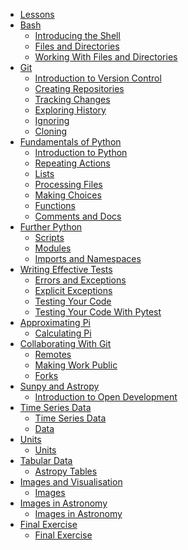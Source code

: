 * [Lessons](notebooks/00-lessons_instructor.ipynb)
* [Bash]()
  * [Introducing the Shell](notebooks/01-bash/01-introducing-the-shell_instructor.ipynb)
  * [Files and Directories](notebooks/01-bash/02-files-and-directories_instructor.ipynb)
  * [Working With Files and Directories](notebooks/01-bash/03-working-with-files-and-directories_instructor.ipynb)
* [Git]()
  * [Introduction to Version Control](notebooks/02-git/01-introduction-to-version-control_instructor.ipynb)
  * [Creating Repositories](notebooks/02-git/02-creating-repositories_instructor.ipynb)
  * [Tracking Changes](notebooks/02-git/03-tracking-changes_instructor.ipynb)
  * [Exploring History](notebooks/02-git/04-exploring-history_instructor.ipynb)
  * [Ignoring](notebooks/02-git/05-ignoring_instructor.ipynb)
  * [Cloning](notebooks/02-git/06-cloning_instructor.ipynb)
* [Fundamentals of Python]()
  * [Introduction to Python](notebooks/03-fundamentals-of-python/01-introduction-to-python_instructor.ipynb)
  * [Repeating Actions](notebooks/03-fundamentals-of-python/02-repeating-actions_instructor.ipynb)
  * [Lists](notebooks/03-fundamentals-of-python/03-lists_instructor.ipynb)
  * [Processing Files](notebooks/03-fundamentals-of-python/04-processing-files_instructor.ipynb)
  * [Making Choices](notebooks/03-fundamentals-of-python/05-making-choices_instructor.ipynb)
  * [Functions](notebooks/03-fundamentals-of-python/06-functions_instructor.ipynb)
  * [Comments and Docs](notebooks/03-fundamentals-of-python/07-comments-and-docs_instructor.ipynb)
* [Further Python]()
  * [Scripts](notebooks/04-further-python/01-scripts_instructor.ipynb)
  * [Modules](notebooks/04-further-python/02-modules_instructor.ipynb)
  * [Imports and Namespaces](notebooks/04-further-python/03-imports-and-namespaces_instructor.ipynb)
* [Writing Effective Tests]()
  * [Errors and Exceptions](notebooks/05-writing-effective-tests/01-errors-and-exceptions_instructor.ipynb)
  * [Explicit Exceptions](notebooks/05-writing-effective-tests/02-explicit-exceptions_instructor.ipynb)
  * [Testing Your Code](notebooks/05-writing-effective-tests/03-testing-your-code_instructor.ipynb)
  * [Testing Your Code With Pytest](notebooks/05-writing-effective-tests/04-testing-your-code-with-pytest_instructor.ipynb)
* [Approximating Pi]()
  * [Calculating Pi](notebooks/06-approximating-pi/01-calculating-pi_instructor.ipynb)
* [Collaborating With Git]()
  * [Remotes](notebooks/07-collaborating-with-git/01-remotes_instructor.ipynb)
  * [Making Work Public](notebooks/07-collaborating-with-git/02-making-work-public_instructor.ipynb)
  * [Forks](notebooks/07-collaborating-with-git/03-forks_instructor.ipynb)
* [Sunpy and Astropy]()
  * [Introduction to Open Development](notebooks/08-sunpy-and-astropy/01-introduction-to-open-development_instructor.ipynb)
* [Time Series Data]()
  * [Time Series Data](notebooks/09-time-series-data/01-time-series-data_instructor.ipynb)
  * [Data]()
* [Units]()
  * [Units](notebooks/10-units/01-units_instructor.ipynb)
* [Tabular Data]()
  * [Astropy Tables](notebooks/11-tabular-data/01-astropy-tables_instructor.ipynb)
* [Images and Visualisation]()
  * [Images](notebooks/12-images-and-visualisation/01-images_instructor.ipynb)
* [Images in Astronomy]()
  * [Images in Astronomy](notebooks/13-images-in-astronomy/01-images-in-astronomy_instructor.ipynb)
* [Final Exercise]()
  * [Final Exercise](notebooks/15-final-exercise/01-final-exercise_instructor.ipynb)

